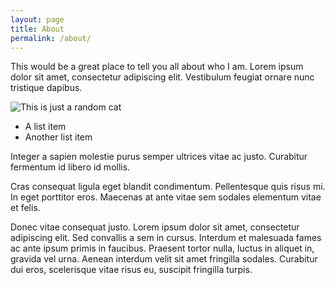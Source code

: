 ```yaml
---
layout: page
title: About
permalink: /about/
---
```


This would be a great place to tell you all about who I am. Lorem ipsum dolor sit amet, consectetur adipiscing elit. Vestibulum feugiat ornare nunc tristique dapibus.

![This is just a random cat](https://static.independent.co.uk/s3fs-public/styles/article_large/public/thumbnails/image/2016/02/25/13/cat-getty_0.jpg)

* A list item
* Another list item

Integer a sapien molestie purus semper ultrices vitae ac justo. Curabitur fermentum id libero id mollis.

Cras consequat ligula eget blandit condimentum. Pellentesque quis risus mi. In eget porttitor eros. Maecenas at ante vitae sem sodales elementum vitae et felis.

Donec vitae consequat justo. Lorem ipsum dolor sit amet, consectetur adipiscing elit. Sed convallis a sem in cursus. Interdum et malesuada fames ac ante ipsum primis in faucibus. Praesent tortor nulla, luctus in aliquet in, gravida vel urna. Aenean interdum velit sit amet fringilla sodales. Curabitur dui eros, scelerisque vitae risus eu, suscipit fringilla turpis.

